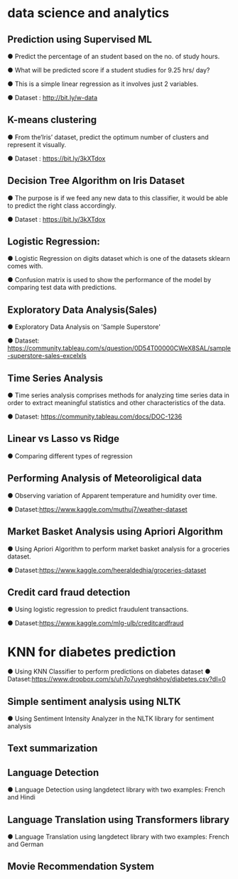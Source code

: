 # data science and analytics
## Prediction using Supervised ML

● Predict the percentage of an student based on the no. of study hours.

● What will be predicted score if a student studies for 9.25 hrs/ day?

● This is a simple linear regression as it involves just 2 variables. 

● Dataset : http://bit.ly/w-data


## K-means clustering

● From the‘Iris’ dataset, predict the optimum number of clusters and represent it visually.

● Dataset : https://bit.ly/3kXTdox


 ## Decision Tree Algorithm on Iris Dataset

● The purpose is if we feed any new data to this classifier, it would be able to predict the right class accordingly.

● Dataset : https://bit.ly/3kXTdox



## Logistic Regression:

● Logistic Regression on digits dataset which is one of the datasets sklearn comes with.

● Confusion matrix is used to show the performance of the model by comparing test data with predictions.

## Exploratory Data Analysis(Sales)

● Exploratory Data Analysis on 'Sample Superstore'

● Dataset: https://community.tableau.com/s/question/0D54T00000CWeX8SAL/sample-superstore-sales-excelxls

## Time Series Analysis
● Time series analysis comprises methods for analyzing time series data in order to extract meaningful statistics and other characteristics of the data.

● Dataset: https://community.tableau.com/docs/DOC-1236

## Linear vs Lasso vs Ridge
● Comparing different types of regression

## Performing Analysis of Meteoroligical data
● Observing variation of Apparent temperature and humidity over time.

● Dataset:https://www.kaggle.com/muthuj7/weather-dataset

## Market Basket Analysis using Apriori Algorithm
● Using Apriori Algorithm to perform market basket analysis for a groceries dataset.

● Dataset:https://www.kaggle.com/heeraldedhia/groceries-dataset

## Credit card fraud detection
● Using logistic regression to predict fraudulent transactions.

● Dataset:https://www.kaggle.com/mlg-ulb/creditcardfraud

# KNN for diabetes prediction
● Using KNN Classifier to perform predictions on diabetes dataset
● Dataset:https://www.dropbox.com/s/uh7o7uyeghqkhoy/diabetes.csv?dl=0

## Simple sentiment analysis using NLTK
● Using Sentiment Intensity Analyzer in the NLTK library for sentiment analysis

## Text summarization

## Language Detection
● Language Detection using langdetect library with two examples: French and Hindi

## Language Translation using Transformers library
● Language Translation using langdetect library with two examples: French and German

## Movie Recommendation System




